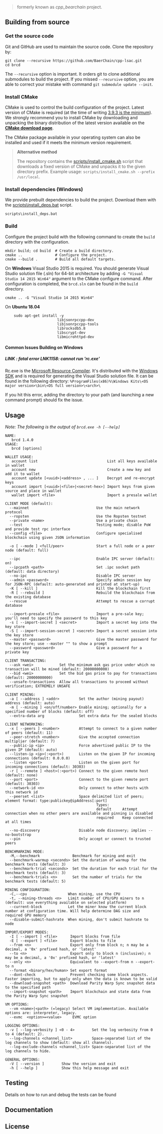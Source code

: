
> formerly known as _cpp_bearchain_ project.


## Building from source

### Get the source code

Git and GitHub are used to maintain the source code. Clone the repository by:

```shell
git clone --recursive https://github.com/BaerChain/cpp-lsac.git
cd brcd
```

The `--recursive` option is important. It orders git to clone additional
submodules to build the project.
If you missed `--recursive` option, you are able to correct your mistake with command
`git submodule update --init`.

### Install CMake

CMake is used to control the build configuration of the project. Latest version of CMake is required
(at the time of writing [3.9.3 is the minimum](CMakeLists.txt#L5)).
We strongly recommend you to install CMake by downloading and unpacking the binary
distribution  of the latest version available on the
[**CMake download page**](https://cmake.org/download/).

The CMake package available in your operating system can also be installed
and used if it meets the minimum version requirement.

> **Alternative method**
>
> The repository contains the
[scripts/install_cmake.sh](scripts/install_cmake.sh) script that downloads
> a fixed version of CMake and unpacks it to the given directory prefix.
> Example usage: `scripts/install_cmake.sh --prefix /usr/local`.

### Install dependencies (Windows)

We provide prebuilt dependencies to build the project. Download them
with the [scripts\install_deps.bat](scripts/install_deps.bat) script.

```shell
scripts\install_deps.bat
```

### Build

Configure the project build with the following command to create the
`build` directory with the configuration.

```shell
mkdir build; cd build  # Create a build directory.
cmake ..               # Configure the project.
cmake --build .        # Build all default targets.
```

On **Windows** Visual Studio 2015 is required. You should generate Visual Studio
solution file (.sln) for 64-bit architecture by adding
`-G "Visual Studio 14 2015 Win64"` argument to the CMake configure command.
After configuration is completed, the `brcd.sln` can be found in the
`build` directory.

```shell
cmake .. -G "Visual Studio 14 2015 Win64"
```
On **Ubuntu 18.04** 
```
    sudo apt-get install -y 
                        libjsonrpccpp-dev 
                        libjsonrpccpp-tools 
                        librocksdb5.8 
                        libscrypt-dev 
                        libmicrohttpd-dev
```
#### Common Issues Building on Windows
##### LINK : fatal error LNK1158: cannot run 'rc.exe'
Rc.exe is the [Microsoft Resource Compiler](https://docs.microsoft.com/en-us/windows/desktop/menurc/resource-compiler). It's distributed with the [Windows SDK](https://developer.microsoft.com/en-US/windows/downloads/windows-10-sdk) and is required for generating the Visual Studio solution file. It can be found in the following directory: ```%ProgramFiles(x86)%\Windows Kits\<OS major version>\bin\<OS full version>\<arch>\```

If you hit this error, adding the directory to your path (and launching a new command prompt) should fix the issue.



## Usage
*Note: The following is the output of ```brcd.exe -h [--help]```*

```
NAME:
   brcd 1.4.0
USAGE:
   brcd [options]

WALLET USAGE:
   account list                                List all keys available in wallet
   account new                                 Create a new key and add it to wallet
   account update [<uuid>|<address> , ... ]    Decrypt and re-encrypt keys
   account import [<uuid>|<file>|<secret-hex>] Import keys from given source and place in wallet
   wallet import <file>                        Import a presale wallet

CLIENT MODE (default):
  --mainnet                               Use the main network protocol
  --ropsten                               Use the Ropsten testnet
  --private <name>                        Use a private chain
  --test                                  Testing mode; disable PoW and provide test rpc interface
  --config <file>                         Configure specialised blockchain using given JSON information

  -o [ --mode ] <full/peer>               Start a full node or a peer node (default: full)

  --ipc                                   Enable IPC server (default: on)
  --ipcpath <path>                        Set .ipc socket path (default: data directory)
  --no-ipc                                Disable IPC server
  --admin <password>                      Specify admin session key for JSON-RPC (default: auto-generated and printed at start-up)
  -K [ --kill ]                           Kill the blockchain first
  -R [ --rebuild ]                        Rebuild the blockchain from the existing database
  --rescue                                Attempt to rescue a corrupt database

  --import-presale <file>                 Import a pre-sale key; you'll need to specify the password to this key
  -s [ --import-secret ] <secret>         Import a secret key into the key store
  -S [ --import-session-secret ] <secret> Import a secret session into the key store
  --master <password>                     Give the master password for the key store; use --master "" to show a prompt
  --password <password>                   Give a password for a private key

CLIENT TRANSACTING:
  --ask <wei>            Set the minimum ask gas price under which no transaction will be mined (default: 20000000000)
  --bid <wei>            Set the bid gas price to pay for transactions (default: 20000000000)
  --unsafe-transactions  Allow all transactions to proceed without verification; EXTREMELY UNSAFE

CLIENT MINING:
  -a [ --address ] <addr>         Set the author (mining payout) address (default: auto)
  -m [ --mining ] <on/off/number> Enable mining; optionally for a specified number of blocks (default: off)
  --extra-data arg                Set extra data for the sealed blocks

CLIENT NETWORKING:
  -x [ --peers ] <number>         Attempt to connect to a given number of peers (default: 11)
  --peer-stretch <number>         Give the accepted connection multiplier (default: 7)
  --public-ip <ip>                Force advertised public IP to the given IP (default: auto)
  --listen-ip <ip>(:<port>)       Listen on the given IP for incoming connections (default: 0.0.0.0)
  --listen <port>                 Listen on the given port for incoming connections (default: 30303)
  -r [ --remote ] <host>(:<port>) Connect to the given remote host (default: none)
  --port <port>                   Connect to the given remote port (default: 30303)
  --network-id <n>                Only connect to other hosts with this network id
  --peerset <list>                Space delimited list of peers; element format: type:publickey@ipAddress[:port]
                                          Types:
                                          default     Attempt connection when no other peers are available and pinning is disabled
                                          required    Keep connected at all times

  --no-discovery                  Disable node discovery; implies --no-bootstrap
  --pin                           Only accept or connect to trusted peers

BENCHMARKING MODE:
  -M,--benchmark               Benchmark for mining and exit
  --benchmark-warmup <seconds> Set the duration of warmup for the benchmark tests (default: 3)
  --benchmark-trial <seconds>  Set the duration for each trial for the benchmark tests (default: 3)
  --benchmark-trials <n>       Set the number of trials for the benchmark tests (default: 5)

MINING CONFIGURATION:
  -C,--cpu                   When mining, use the CPU
  -t, --mining-threads <n>   Limit number of CPU/GPU miners to n (default: use everything available on selected platform)
  --current-block            Let the miner know the current block number at configuration time. Will help determine DAG size and required GPU memory
  --disable-submit-hashrate  When mining, don't submit hashrate to node

IMPORT/EXPORT MODES:
  -I [ --import ] <file>      Import blocks from file
  -E [ --export ] <file>      Export blocks to file
  --from <n>                  Export only from block n; n may be a decimal, a '0x' prefixed hash, or 'latest'
  --to <n>                    Export only to block n (inclusive); n may be a decimal, a '0x' prefixed hash, or 'latest'
  --only <n>                  Equivalent to --export-from n --export-to n
  --format <binary/hex/human> Set export format
  --dont-check                Prevent checking some block aspects. Faster importing, but to apply only when the data is known to be valid
  --download-snapshot <path>  Download Parity Warp Sync snapshot data to the specified path
  --import-snapshot <path>    Import blockchain and state data from the Parity Warp Sync snapshot

VM OPTIONS:
  --vm <name>|<path> (=legacy) Select VM implementation. Available options are: interpreter, legacy.
  --evmc  <option>=<value>     EVMC option

LOGGING OPTIONS:
  -v [ --log-verbosity ] <0 - 4>        Set the log verbosity from 0 to 4 (default: 2).
  --log-channels <channel_list>         Space-separated list of the log channels to show (default: show all channels).
  --log-exclude-channels <channel_list> Space-separated list of the log channels to hide.

GENERAL OPTIONS:
  -V [ --version ]        Show the version and exit
  -h [ --help ]           Show this help message and exit
```


## Testing
Details on how to run and debug the tests can be found


## Documentation


## License

